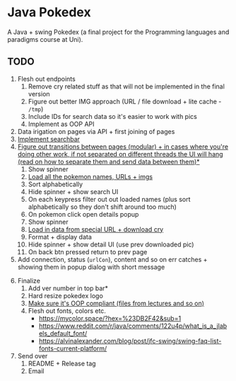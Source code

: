 # Java Pokedex

A Java + swing Pokedex (a final project for the Programming languages and paradigms course at Uni).

## TODO

1. Flesh out endpoints
    1. Remove cry related stuff as that will not be implemented in the final version
    2. Figure out better IMG approach (URL / file download + lite cache - `/tmp`)
    3. Include IDs for search data so it's easier to work with pics
    4. Implement as OOP API
2. Data irigation on pages via API + first joining of pages
3. [Implement searchbar](https://stackoverflow.com/questions/19868287/how-can-i-make-a-search-box-in-java)
4. [Figure out transitions between pages (modular) + in cases where you're doing other work, if not separated on different threads the UI will hang (read on how to separate them and send data between them)\*](https://www.google.com/search?sxsrf=AE3TifO4vN9F8fhqv4dKzkHq6lC2jZsf1A:1749624727079&q=what+is+swing+glass+pane)
	1. Show spinner
	2. [Load all the pokemon names, URLs + imgs](https://pokeapi.co/api/v2/pokemon?limit=100000&offset=0)
	3. Sort alphabetically
	4. Hide spinner + show search UI
	5. On each keypress filter out out loaded names (plus sort alphabetically so they don't shift around too much)
	<!-- -->
	6. On pokemon click open details popup
	7. Show spinner
	8. [Load in data from special URL + download cry](https://pokeapi.co/api/v2/pokemon/1/)
	9. Format + display data
	10. Hide spinner + show detail UI (use prev downloaded pic)
	11. On back btn pressed return to prev page
5. Add connection, status (`urlCon`), content and so on err catches + showing them in popup dialog with short message 
<!-- -->
6. Finalize
    1. Add ver number in top bar\*
	2. Hard resize pokedex logo
	3. [Make sure it's OOP compliant (files from lectures and so on)](https://chatgpt.com/c/684809ed-71cc-8012-af80-2ef2483b0f6f)
	4. Flesh out fonts, colors etc.
		- <https://mycolor.space/?hex=%23DB2F42&sub=1>
		- <https://www.reddit.com/r/java/comments/122u4p/what_is_a_jlabels_default_font/>
		- <https://alvinalexander.com/blog/post/jfc-swing/swing-faq-list-fonts-current-platform/>
7. Send over
	1. README + Release tag
	2. Email

